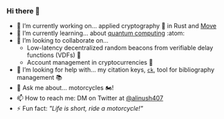 ### Hi there 👋

<!--
**alinush/alinush** is a ✨ _special_ ✨ repository because its `README.md` (this file) appears on your GitHub profile.

Here are some ideas to get you started:

-->

- 🔭 I’m currently working on... applied cryptography 🔐 in Rust and [Move](https://aptos.dev/move/move-on-aptos)
- 🌱 I’m currently learning... about [quantum computing](https://scottaaronson.com/democritus/lec9.html) :atom:
- 👯 I’m looking to collaborate on...
  + Low-latency decentralized random beacons from verifiable delay functions (VDFs) 🎲
  + Account management in cryptocurrencies 👨
- 🤔 I’m looking for help with... my citation keys, [`ck`](https://github.com/alinush/ck), tool for bibliography management 📚
- 💬 Ask me about... motorcycles 🏍️!
- 📫 How to reach me: DM on Twitter at [@alinush407](https://twitter.com/alinush407)
- ⚡ Fun fact: _"Life is short, ride a motorcycle!"_
